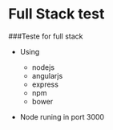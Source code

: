 # Full Stack test
###Teste for full stack


- Using
  - nodejs
  - angularjs
  - express
  - npm
  - bower

- Node runing in port 3000
